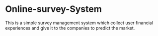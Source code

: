 # Online-survey-System
This is a simple survey management system which collect user financial experiences and give it to the companies to predict the market.
